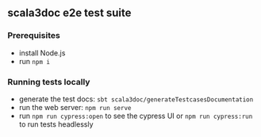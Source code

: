 ## scala3doc e2e test suite

### Prerequisites

- install Node.js
- run `npm i`

### Running tests locally

- generate the test docs: `sbt scala3doc/generateTestcasesDocumentation`
- run the web server: `npm run serve`
- run `npm run cypress:open` to see the cypress UI or `npm run cypress:run` to run tests headlessly
